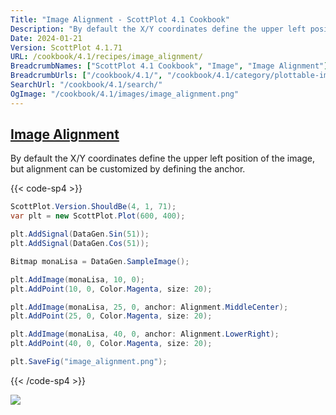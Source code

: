 ```yaml
---
Title: "Image Alignment - ScottPlot 4.1 Cookbook"
Description: "By default the X/Y coordinates define the upper left position of the image, but alignment can be customized by defining the anchor."
Date: 2024-01-21
Version: ScottPlot 4.1.71
URL: /cookbook/4.1/recipes/image_alignment/
BreadcrumbNames: ["ScottPlot 4.1 Cookbook", "Image", "Image Alignment"]
BreadcrumbUrls: ["/cookbook/4.1/", "/cookbook/4.1/category/plottable-image", "/cookbook/4.1/recipes/image_alignment/"]
SearchUrl: "/cookbook/4.1/search/"
OgImage: "/cookbook/4.1/images/image_alignment.png"
---
```


<h2><a id='image-alignment' href='/cookbook/4.1/recipes/image_alignment/'>Image Alignment</a></h2>

By default the X/Y coordinates define the upper left position of the image, but alignment can be customized by defining the anchor.

{{< code-sp4 >}}

```cs
ScottPlot.Version.ShouldBe(4, 1, 71);
var plt = new ScottPlot.Plot(600, 400);

plt.AddSignal(DataGen.Sin(51));
plt.AddSignal(DataGen.Cos(51));

Bitmap monaLisa = DataGen.SampleImage();

plt.AddImage(monaLisa, 10, 0);
plt.AddPoint(10, 0, Color.Magenta, size: 20);

plt.AddImage(monaLisa, 25, 0, anchor: Alignment.MiddleCenter);
plt.AddPoint(25, 0, Color.Magenta, size: 20);

plt.AddImage(monaLisa, 40, 0, anchor: Alignment.LowerRight);
plt.AddPoint(40, 0, Color.Magenta, size: 20);

plt.SaveFig("image_alignment.png");
```

{{< /code-sp4 >}}

<img src='../../images/image_alignment.png' class='d-block mx-auto my-5' />


